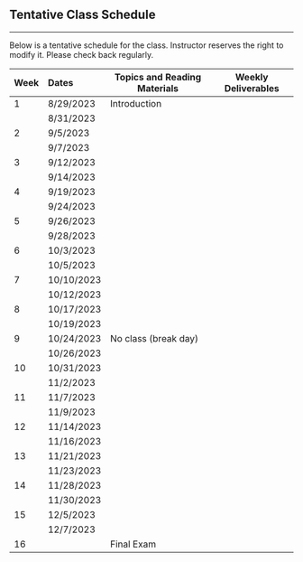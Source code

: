 ## Tentative Class Schedule
---
 Below is a tentative schedule for the class. Instructor reserves the right to modify it. Please check back regularly. 


| Week |    Dates   |    Topics and Reading Materials                |  Weekly Deliverables     |
|------|:-----------|------------------------------------------------|----------------------|
| 1  | 8/29/2023    | Introduction  |                    |
|    | 8/31/2023    |                            |                    | 
| 2  | 9/5/2023     |    |       |
|    | 9/7/2023     |    |       |
| 3  | 9/12/2023    |    |       | 
|    | 9/14/2023    |    |       |
| 4  | 9/19/2023    |    |       | 
|    | 9/24/2023    |    |       |
| 5  | 9/26/2023    |    |       |
|    | 9/28/2023    |    |       |
| 6  | 10/3/2023    |    |       |
|    | 10/5/2023    |    |       |
| 7  | 10/10/2023   |    |       |
|    | 10/12/2023   |    |       |
| 8  | 10/17/2023   |    |       |
|    | 10/19/2023   |    |       |
| 9  | 10/24/2023   | No class (break day) |  |
|    | 10/26/2023   |   |   |
| 10 | 10/31/2023   |   |  |
|    | 11/2/2023    |     |   |
| 11 | 11/7/2023    |   |  |
|    | 11/9/2023    |                   |   |
| 12 | 11/14/2023   |   |  |
|    | 11/16/2023   |   |  |
| 13 | 11/21/2023   |   |  |
|    | 11/23/2023   |   |   |
| 14 | 11/28/2023   |   |  |
|    | 11/30/2023   |   |   | 
| 15 | 12/5/2023    |    |  |
|    | 12/7/2023    |    |   |
| 16 |              | Final Exam |   |

